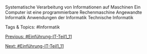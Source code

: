 Systematische Verarbeitung von Informationen auf Maschinen
Ein Computer ist eine programmierbare Rechenmaschine
Angewandte Informatik
Anwendungen der Informatik
Technische Informatik

   Tags & Topics:
   #Informatik

[Previous: #Einführung-IT-Teil1_11](Einführung-IT-Teil1_11.md)

[Next: #Einführung-IT-Teil1_11](Einführung-IT-Teil1_11.md)